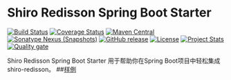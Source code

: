 # Shiro Redisson Spring Boot Starter
[![Build Status](https://travis-ci.org/fartherp/shiro-redisson-spring-boot.svg?branch=master)](https://travis-ci.org/fartherp/shiro-redisson-spring-boot)
[![Coverage Status](https://coveralls.io/repos/github/fartherp/shiro-redisson-spring-boot/badge.svg?branch=master)](https://coveralls.io/github/fartherp/shiro-redisson-spring-boot?branch=master)
[![Maven Central](https://maven-badges.herokuapp.com/maven-central/com.github.fartherp.spring.boot/shiro-redisson-spring-boot-starter/badge.svg)](https://maven-badges.herokuapp.com/maven-central/com.github.fartherp.spring.boot/shiro-redisson-spring-boot-starter/)
[![Sonatype Nexus (Snapshots)](https://img.shields.io/nexus/s/https/oss.sonatype.org/com.github.fartherp.spring.boot/shiro-redisson-spring-boot-starter.svg)](https://oss.sonatype.org/content/repositories/snapshots/com/github/fartherp/spring/boot/shiro-redisson-spring-boot-starter/)
[![GitHub release](https://img.shields.io/github/release/fartherp/shiro-redisson-spring-boot.svg)](https://github.com/fartherp/shiro-redisson-spring-boot/releases)
[![License](https://img.shields.io/badge/license-Apache%202-4EB1BA.svg)](https://www.apache.org/licenses/LICENSE-2.0.html)
[![Project Stats](https://www.openhub.net/p/shiro-redisson-spring-boot/widgets/project_thin_badge.gif)](https://www.openhub.net/p/shiro-redisson-spring-boot)  
[![Quality gate](https://sonarcloud.io/api/project_badges/quality_gate?project=fartherp_shiro-redisson-spring-boot)](https://sonarcloud.io/dashboard?id=fartherp_shiro-redisson-spring-boot)

Shiro Redisson Spring Boot Starter 用于帮助你在Spring Boot项目中轻松集成shiro-redisson。
##[样例](https://github.com/fartherp/spring-boot-demo)